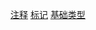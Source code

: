 [注释](%E6%B3%A8%E9%87%8A.md)
[标记](%E6%A0%87%E8%AE%B0.md)
[基础类型](%E5%9F%BA%E7%A1%80%E7%B1%BB%E5%9E%8B.md)
